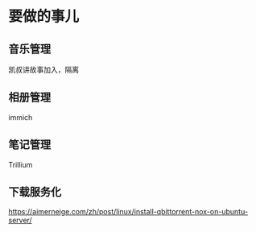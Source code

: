 # 要做的事儿

## 音乐管理

凯叔讲故事加入，隔离

## 相册管理 
immich


## 笔记管理
Trillium

## 下载服务化
https://aimerneige.com/zh/post/linux/install-qbittorrent-nox-on-ubuntu-server/